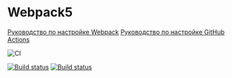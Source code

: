 # Webpack5

[Руководство по настройке Webpack](https://webpack.js.org/guides/)
[Руководство по настройке GitHub Actions](https://docs.github.com/en/actions/quickstart)

![CI](https://github.com/<McLaudDV>/<1-env>/actions/workflows/web.yml/badge.svg)

[![Build status](https://ci.appveyor.com/api/projects/status/i7dnhp9kajxfs7y6?svg=true)](https://ci.appveyor.com/project/McLaudDV/1-env)
[![Build status](https://ci.appveyor.com/api/projects/status/i7dnhp9kajxfs7y6?svg=true)](https://ci.appveyor.com/project/McLaudDV/1-env)